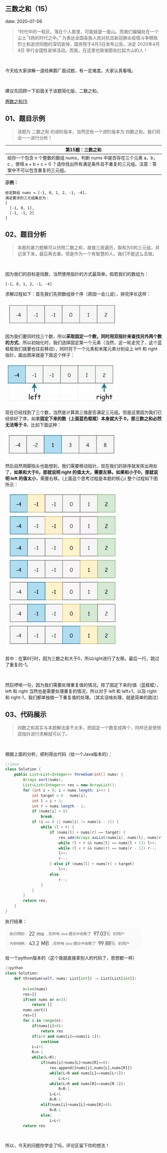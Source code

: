 
##	三数之和（15）
date:	2020-07-06
 

> “时代中的一粒灰，落在个人那里，可能就是一座山。而我们偏偏处在一个尘土飞扬的时代之中。” 为表达全国各族人民对抗击新冠肺炎疫情斗争牺牲烈士和逝世同胞的深切哀悼，国务院于4月3日发布公告，决定 2020年4月4日 举行全国性哀悼活动。而我，在这里也致谢那些扛起大山的人！

 <br/>

今天给大家讲解一道经典鹅厂面试题，有一定难度。大家认真看哦。

 <br/>

建议先回顾一下前面关于该题简化版，二数之和。

 [两数之和(1)](1.0.数组系列/007.md) 

## 01、题目示例

> 该题为 二数之和 的进阶版本，当然还有一个进阶版本为 四数之和。我们将会一一进行分析！

| 第15题：三数之和                                             |
| ------------------------------------------------------------ |
| 给你一个包含 n 个整数的数组 nums，判断 nums 中是否存在三个元素 a，b，c ，使得 a + b + c = 0 ？请你找出所有满足条件且不重复的三元组。注意：答案中不可以包含重复的三元组。 |

**示例：**

```
给定数组 nums = [-1, 0, 1, 2, -1, -4]，
满足要求的三元组集合为：
[
  [-1, 0, 1],
  [-1, -1, 2]
]
```

## 02、题目分析

> 本题的暴力题解可以仿照二数之和，直接三层遍历，取和为0的三元组，并记录下来，最后再去重。但是作为一个有智慧的人，我们不能这么去做。

 <br/>

因为我们的目标是找数，当然使用指针的方式最简单。假若我们的数组为：

```
[-1, 0, 1, 2, -1, -4]
```

求解过程如下：首先我们先把数组排个序（原因一会儿说），排完序长这样：

<img src="008/1.jpg" alt="PNG" style="zoom: 67%;" />

因为我们要同时找三个数，所以**采取固定一个数，同时用双指针来查找另外两个数的方式**。所以初始化时，我们选择固定第一个元素（当然，这一轮走完了，这个蓝框框我们就要也往前移动），同时将下一个元素和末尾元素分别设上 left 和 right 指针。画出图来就是下面这个样子：

<img src="008/2.jpg" alt="PNG" style="zoom: 67%;" />

现在已经找到了三个数，当然是计算其三值是否满足三元组。但是这里因为我们已经排好了序，如果**固定下来的数（上面蓝色框框）本身就大于 0，那三数之和必然无法等于 0**。比如下面这种：

<img src="008/3.jpg" alt="PNG" style="zoom: 67%;" />

然后自然用脚指头也能想到，我们需要移动指针。现在我们的排序就发挥出用处了，**如果和大于0，那就说明 right 的值太大，需要左移。如果和小于0，那就说明 left 的值太小**，需要右移。(上面这个思考过程是本题的核心)  整个过程如下图所示：

<img src="008/4.jpg" alt="PNG" style="zoom: 67%;" />

其中：在第6行时，因为三数之和大于0，所以right进行了左移。最后一行，跳过了重复的-1。

 <br/>

然后啰嗦一句，因为我们需要处理重复值的情况。除了固定下来的i值（蓝框框），left 和 right 当然也是需要处理重复的情况，所以对于 left 和 left+1，以及 right 和 right-1，我们都单独做一下重复值的处理。（其实没啥处理，就是简单的跳过）

## 03、代码展示

> 四数之和其实与本题解法差不太多，把固定一个数变成两个，同样还是使用双指针进行求解就可以了。

 <br/>

根据上面的分析，顺利得出代码（给一个Java版本的）：

```java
//java
class Solution {
    public List<List<Integer>> threeSum(int[] nums) {
        Arrays.sort(nums);
        List<List<Integer>> res = new ArrayList();
        for (int i = 0; i < nums.length; i++) {
            int target = 0 - nums[i];
            int l = i + 1;
            int r = nums.length - 1;
            if (nums[i] > 0)
                break;
            if (i == 0 || nums[i] != nums[i - 1]) {
                while (l < r) {
                    if (nums[l] + nums[r] == target) {
                        res.add(Arrays.asList(nums[i], nums[l], nums[r]));
                        while (l < r && nums[l] == nums[l + 1]) l++;
                        while (l < r && nums[r] == nums[r - 1]) r--;
                        l++;
                        r--;
                    } else if (nums[l] + nums[r] < target)
                        l++;
                    else
                        r--;
                }
            }
        }
        return res;
    }
}
```

执行结果：

<img src="008/5.jpg" alt="PNG" style="zoom: 80%;" />

给一个python版本的（这个我就直接拿别人的代码了，思想都一样）

```python
//python
class Solution:
    def threeSum(self, nums: List[int]) -> List[List[int]]:
        
        n=len(nums)
        res=[]
        if(not nums or n<3):
            return []
        nums.sort()
        res=[]
        for i in range(n):
            if(nums[i]>0):
                return res
            if(i>0 and nums[i]==nums[i-1]):
                continue
            L=i+1
            R=n-1
            while(L<R):
                if(nums[i]+nums[L]+nums[R]==0):
                    res.append([nums[i],nums[L],nums[R]])
                    while(L<R and nums[L]==nums[L+1]):
                        L=L+1
                    while(L<R and nums[R]==nums[R-1]):
                        R=R-1
                    L=L+1
                    R=R-1
                elif(nums[i]+nums[L]+nums[R]>0):
                    R=R-1
                else:
                    L=L+1
        return res
```

 <br/>

所以，今天的问题你学会了吗，评论区留下你的想法！

